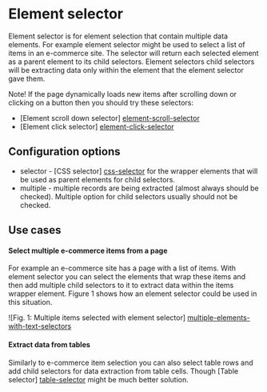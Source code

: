# Element selector

Element selector is for element selection that contain multiple data elements.
For example element selector might be used to select a list of items in an
e-commerce site. The selector will return each selected element as a parent
element to its child selectors. Element selectors child selectors will be
extracting data only within the element that the element selector gave them.

Note! If the page dynamically loads new items after scrolling down or clicking
on a button then you should try these selectors:

 * [Element scroll down selector] [element-scroll-selector]
 * [Element click selector] [element-click-selector]

## Configuration options
 * selector - [CSS selector] [css-selector] for the wrapper elements that will
 be used as parent elements for child selectors.
 * multiple - multiple records are being extracted (almost always should be
 checked). Multiple option for child selectors usually should not be checked.

## Use cases

#### Select multiple e-commerce items from a page

For example an e-commerce site has a page with a list of items. With element
selector you can select the elements that wrap these items and then add
multiple child selectors to it to extract data within the items wrapper 
element. Figure 1 shows how an element selector could be used in this
situation.

![Fig. 1: Multiple items selected with element selector] [multiple-elements-with-text-selectors]

#### Extract data from tables

Similarly to e-commerce item selection you can also select table rows and add
child selectors for data extraction from table cells.
Though [Table selector] [table-selector] might be much better solution.

 [css-selector]: ../CSS%20selector.md
 [element-scroll-selector]: Element%20scroll%20down%20selector.md
 [element-click-selector]: Element%20click%20selector.md
 [table-selector]: Table%20selector.md
 [multiple-elements-with-text-selectors]: ../images/selectors/text/text-selector-multiple-elements-with-text-selectors.png?raw=true